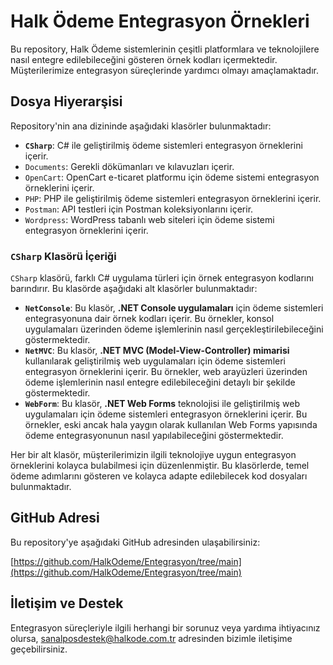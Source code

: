 # Halk Ödeme Entegrasyon Örnekleri

Bu repository, Halk Ödeme sistemlerinin çeşitli platformlara ve teknolojilere nasıl entegre edilebileceğini gösteren örnek kodları içermektedir. Müşterilerimize entegrasyon süreçlerinde yardımcı olmayı amaçlamaktadır.

## Dosya Hiyerarşisi

Repository'nin ana dizininde aşağıdaki klasörler bulunmaktadır:

* **`CSharp`**: C# ile geliştirilmiş ödeme sistemleri entegrasyon örneklerini içerir.
* `Documents`: Gerekli dökümanları ve kılavuzları içerir.
* `OpenCart`: OpenCart e-ticaret platformu için ödeme sistemi entegrasyon örneklerini içerir.
* `PHP`: PHP ile geliştirilmiş ödeme sistemleri entegrasyon örneklerini içerir.
* `Postman`: API testleri için Postman koleksiyonlarını içerir.
* `Wordpress`: WordPress tabanlı web siteleri için ödeme sistemi entegrasyon örneklerini içerir.

### `CSharp` Klasörü İçeriği

`CSharp` klasörü, farklı C# uygulama türleri için örnek entegrasyon kodlarını barındırır. Bu klasörde aşağıdaki alt klasörler bulunmaktadır:

* **`NetConsole`**: Bu klasör, **.NET Console uygulamaları** için ödeme sistemleri entegrasyonuna dair örnek kodları içerir. Bu örnekler, konsol uygulamaları üzerinden ödeme işlemlerinin nasıl gerçekleştirilebileceğini göstermektedir.
* **`NetMVC`**: Bu klasör, **.NET MVC (Model-View-Controller) mimarisi** kullanılarak geliştirilmiş web uygulamaları için ödeme sistemleri entegrasyon örneklerini içerir. Bu örnekler, web arayüzleri üzerinden ödeme işlemlerinin nasıl entegre edilebileceğini detaylı bir şekilde göstermektedir.
* **`WebForm`**: Bu klasör, **.NET Web Forms** teknolojisi ile geliştirilmiş web uygulamaları için ödeme sistemleri entegrasyon örneklerini içerir. Bu örnekler, eski ancak hala yaygın olarak kullanılan Web Forms yapısında ödeme entegrasyonunun nasıl yapılabileceğini göstermektedir.

Her bir alt klasör, müşterilerimizin ilgili teknolojiye uygun entegrasyon örneklerini kolayca bulabilmesi için düzenlenmiştir. Bu klasörlerde, temel ödeme adımlarını gösteren ve kolayca adapte edilebilecek kod dosyaları bulunmaktadır.

## GitHub Adresi

Bu repository'ye aşağıdaki GitHub adresinden ulaşabilirsiniz:

[https://github.com/HalkOdeme/Entegrasyon/tree/main](https://github.com/HalkOdeme/Entegrasyon/tree/main)

## İletişim ve Destek

Entegrasyon süreçleriyle ilgili herhangi bir sorunuz veya yardıma ihtiyacınız olursa, sanalposdestek@halkode.com.tr adresinden bizimle iletişime geçebilirsiniz.